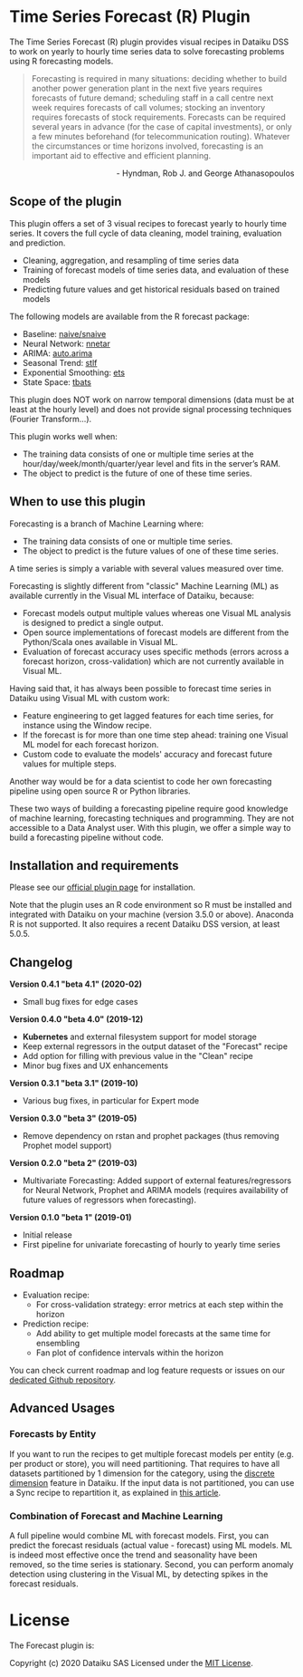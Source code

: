 # Time Series Forecast (R) Plugin

The Time Series Forecast (R) plugin provides visual recipes in Dataiku DSS to work on yearly to hourly time series data to solve forecasting problems using R forecasting models.

>Forecasting is required in many situations: deciding whether to build another power generation plant in the next five years requires forecasts of future demand; scheduling staff in a call centre next week requires forecasts of call volumes; stocking an inventory requires forecasts of stock requirements. Forecasts can be required several years in advance (for the case of capital investments), or only a few minutes beforehand (for telecommunication routing). Whatever the circumstances or time horizons involved, forecasting is an important aid to effective and efficient planning.
<p style="text-align: right"> - Hyndman, Rob J. and George Athanasopoulos</p>


## Scope of the plugin

This plugin offers a set of 3 visual recipes to forecast yearly to hourly time series. It covers the full cycle of data cleaning, model training, evaluation and prediction.
- Cleaning, aggregation, and resampling of time series data
- Training of forecast models of time series data, and evaluation of these models
- Predicting future values and get historical residuals based on trained models

The following models are available from the R forecast package:
- Baseline: [naive/snaive](https://www.rdocumentation.org/packages/forecast/versions/8.10/topics/rwf)
- Neural Network: [nnetar](https://www.rdocumentation.org/packages/forecast/versions/8.10/topics/nnetar)
- ARIMA: [auto.arima](https://www.rdocumentation.org/packages/forecast/versions/8.10/topics/auto.arima)
- Seasonal Trend: [stlf](https://www.rdocumentation.org/packages/forecast/versions/8.10/topics/forecast.stl)
- Exponential Smoothing: [ets](https://www.rdocumentation.org/packages/forecast/versions/8.10/topics/ets)
- State Space: [tbats](https://www.rdocumentation.org/packages/forecast/versions/8.10/topics/tbats)

This plugin does NOT work on narrow temporal dimensions (data must be at least at the hourly level) and does not provide signal processing techniques (Fourier Transform…).

This plugin works well when:
- The training data consists of one or multiple time series at the hour/day/week/month/quarter/year level and fits in the server’s RAM.
- The object to predict is the future of one of these time series.

## When to use this plugin

Forecasting is a branch of Machine Learning where:
- The training data consists of one or multiple time series.
- The object to predict is the future values of one of these time series.

A time series is simply a variable with several values measured over time.

Forecasting is slightly different from "classic" Machine Learning (ML) as available currently in the Visual ML interface of Dataiku, because:
- Forecast models output multiple values whereas one Visual ML analysis is designed to predict a single output.
- Open source implementations of forecast models are different from the Python/Scala ones available in Visual ML.
- Evaluation of forecast accuracy uses specific methods (errors across a forecast horizon, cross-validation) which are not currently available in Visual ML.

Having said that, it has always been possible to forecast time series in Dataiku using Visual ML with custom work:
- Feature engineering to get lagged features for each time series, for instance using the Window recipe.
- If the forecast is for more than one time step ahead: training one Visual ML model for each forecast horizon.
- Custom code to evaluate the models' accuracy and forecast future values for multiple steps.

Another way would be for a data scientist to code her own forecasting pipeline using open source R or Python libraries.

These two ways of building a forecasting pipeline require good knowledge of machine learning, forecasting techniques and programming. They are not accessible to a Data Analyst user. With this plugin, we offer a simple way to build a forecasting pipeline without code.


## Installation and requirements

Please see our [official plugin page](https://www.dataiku.com/dss/plugins/info/forecast.html) for installation.

Note that the plugin uses an R code environment so R must be installed and integrated with Dataiku on your machine (version 3.5.0 or above). Anaconda R is not supported. It also requires a recent Dataiku DSS version, at least 5.0.5.

## Changelog

**Version 0.4.1 "beta 4.1" (2020-02)**

* Small bug fixes for edge cases

**Version 0.4.0 "beta 4.0" (2019-12)**

* **Kubernetes** and external filesystem support for model storage
* Keep external regressors in the output dataset of the "Forecast" recipe
* Add option for filling with previous value in the "Clean" recipe
* Minor bug fixes and UX enhancements

**Version 0.3.1 "beta 3.1" (2019-10)**

* Various bug fixes, in particular for Expert mode

**Version 0.3.0 "beta 3" (2019-05)**

* Remove dependency on rstan and prophet packages (thus removing Prophet model support)

**Version 0.2.0 "beta 2" (2019-03)**

* Multivariate Forecasting: Added support of external features/regressors for Neural Network, Prophet and ARIMA models (requires availability of future values of regressors when forecasting).

**Version 0.1.0 "beta 1" (2019-01)**

* Initial release
* First pipeline for univariate forecasting of hourly to yearly time series

## Roadmap

- Evaluation recipe:
     * For cross-validation strategy: error metrics at each step within the horizon
- Prediction recipe:
     * Add ability to get multiple model forecasts at the same time for ensembling
     * Fan plot of confidence intervals within the horizon

You can check current roadmap and log feature requests or issues on our [dedicated Github repository](https://github.com/dataiku/dss-plugin-time-series-forecast/issues).

## Advanced Usages

### Forecasts by Entity

If you want to run the recipes to get multiple forecast models per entity (e.g. per product or store), you will need partitioning. That requires to have all datasets partitioned by 1 dimension for the category, using the [discrete dimension](https://doc.dataiku.com/dss/latest/partitions/identifiers.html#discrete-dimension-identifiers) feature in Dataiku. If the input data is not partitioned, you can use a Sync recipe to repartition it, as explained in [this article](https://www.dataiku.com/learn/guide/other/partitioning/partitioning-redispatch.html).

### Combination of Forecast and Machine Learning

A full pipeline would combine ML with forecast models. First, you can predict the forecast residuals (actual value - forecast) using ML models. ML is indeed most effective once the trend and seasonality have been removed, so the time series is stationary. Second, you can perform anomaly detection using clustering in the Visual ML, by detecting spikes in the forecast residuals.

# License

The Forecast plugin is:

   Copyright (c) 2020 Dataiku SAS
   Licensed under the [MIT License](LICENSE.md).
